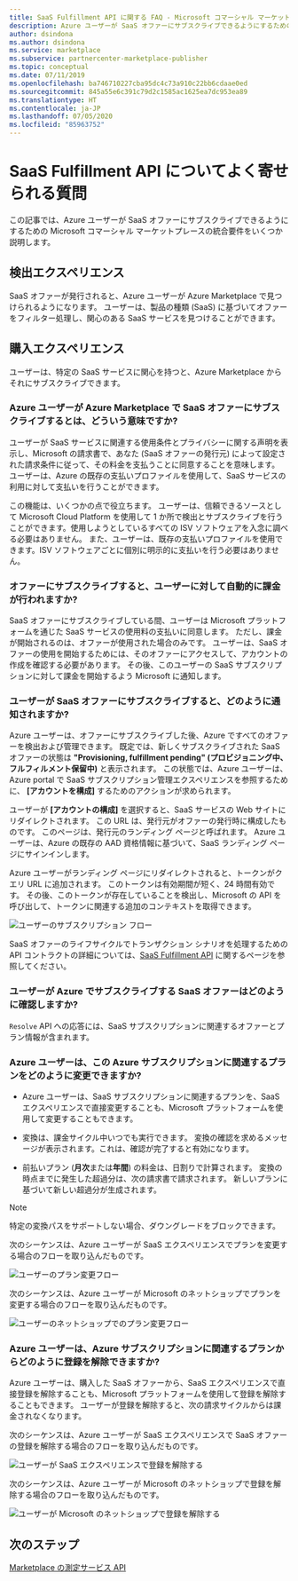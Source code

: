 ```yaml
---
title: SaaS Fulfillment API に関する FAQ - Microsoft コマーシャル マーケットプレース
description: Azure ユーザーが SaaS オファーにサブスクライブできるようにするための Microsoft コマーシャル マーケットプレースの統合要件をいくつか説明します。
author: dsindona
ms.author: dsindona
ms.service: marketplace
ms.subservice: partnercenter-marketplace-publisher
ms.topic: conceptual
ms.date: 07/11/2019
ms.openlocfilehash: ba746710227cba95dc4c73a910c22bb6cdaae0ed
ms.sourcegitcommit: 845a55e6c391c79d2c1585ac1625ea7dc953ea89
ms.translationtype: HT
ms.contentlocale: ja-JP
ms.lasthandoff: 07/05/2020
ms.locfileid: "85963752"
---
```

# <a name="common-questions-about-saas-fulfillment-apis"></a>SaaS Fulfillment API についてよく寄せられる質問

この記事では、Azure ユーザーが SaaS オファーにサブスクライブできるようにするための Microsoft コマーシャル マーケットプレースの統合要件をいくつか説明します。

## <a name="discovery-experience"></a>検出エクスペリエンス

SaaS オファーが発行されると、Azure ユーザーが Azure Marketplace で見つけられるようになります。 ユーザーは、製品の種類 (SaaS) に基づいてオファーをフィルター処理し、関心のある SaaS サービスを見つけることができます。

## <a name="purchase-experience"></a>購入エクスペリエンス

ユーザーは、特定の SaaS サービスに関心を持つと、Azure Marketplace からそれにサブスクライブできます。

### <a name="what-does-it-mean-for-an-azure-user-to-subscribe-to-a-saas-offer-in-azure-marketplace"></a>Azure ユーザーが Azure Marketplace で SaaS オファーにサブスクライブするとは、どういう意味ですか?

ユーザーが SaaS サービスに関連する使用条件とプライバシーに関する声明を表示し、Microsoft の請求書で、あなた (SaaS オファーの発行元) によって設定された請求条件に従って、その料金を支払うことに同意することを意味します。 ユーザーは、Azure の既存の支払いプロファイルを使用して、SaaS サービスの利用に対して支払いを行うことができます。

この機能は、いくつかの点で役立ちます。 ユーザーは、信頼できるソースとして Microsoft Cloud Platform を使用して 1 か所で検出とサブスクライブを行うことができます。使用しようとしているすべての ISV ソフトウェアを入念に調べる必要はありません。 また、ユーザーは、既存の支払いプロファイルを使用できます。ISV ソフトウェアごとに個別に明示的に支払いを行う必要はありません。

### <a name="is-the-user-charged-automatically-when-the-offer-is-subscribed"></a>オファーにサブスクライブすると、ユーザーに対して自動的に課金が行われますか?

SaaS オファーにサブスクライブしている間、ユーザーは Microsoft プラットフォームを通じた SaaS サービスの使用料の支払いに同意します。 ただし、課金が開始されるのは、オファーが使用された場合のみです。 ユーザーは、SaaS オファーの使用を開始するためには、そのオファーにアクセスして、アカウントの作成を確認する必要があります。 その後、このユーザーの SaaS サブスクリプションに対して課金を開始するよう Microsoft に通知します。

### <a name="how-are-you-notified-when-a-user-subscribes-to-your-saas-offer"></a>ユーザーが SaaS オファーにサブスクライブすると、どのように通知されますか?

Azure ユーザーは、オファーにサブスクライブした後、Azure ですべてのオファーを検出および管理できます。 既定では、新しくサブスクライブされた SaaS オファーの状態は **"Provisioning, fulfillment pending" (プロビジョニング中、フルフィルメント保留中)** と表示されます。 この状態では、Azure ユーザーは、Azure portal で SaaS サブスクリプション管理エクスペリエンスを参照するために、 **[アカウントを構成]** するためのアクションが求められます。

ユーザーが **[アカウントの構成]** を選択すると、SaaS サービスの Web サイトにリダイレクトされます。 この URL は、発行元がオファーの発行時に構成したものです。 このページは、発行元のランディング ページと呼ばれます。 Azure ユーザーは、Azure の既存の AAD 資格情報に基づいて、SaaS ランディング ページにサインインします。

Azure ユーザーがランディング ページにリダイレクトされると、トークンがクエリ URL に追加されます。 このトークンは有効期間が短く、24 時間有効です。 その後、このトークンが存在していることを検出し、Microsoft の API を呼び出して、トークンに関連する追加のコンテキストを取得できます。

![ユーザーのサブスクリプション フロー](media/saas-metering-service-integration-flow-a.png)

SaaS オファーのライフサイクルでトランザクション シナリオを処理するための API コントラクトの詳細については、[SaaS Fulfillment API](pc-saas-fulfillment-api-v2.md) に関するページを参照してください。

### <a name="how-do-you-know-the-saas-offer-to-which-the-user-subscribes-in-azure"></a>ユーザーが Azure でサブスクライブする SaaS オファーはどのように確認しますか?

`Resolve` API への応答には、SaaS サブスクリプションに関連するオファーとプラン情報が含まれます。

### <a name="how-can-the-azure-user-change-the-plan-associated-with-this-azure-subscription"></a>Azure ユーザーは、この Azure サブスクリプションに関連するプランをどのように変更できますか?

* Azure ユーザーは、SaaS サブスクリプションに関連するプランを、SaaS エクスペリエンスで直接変更することも、Microsoft プラットフォームを使用して変更することもできます。

* 変換は、課金サイクル中いつでも実行できます。 変換の確認を求めるメッセージが表示されます。これは、確認が完了すると有効になります。

* 前払いプラン (**月次**または**年間**) の料金は、日割りで計算されます。 変換の時点までに発生した超過分は、次の請求書で請求されます。 新しいプランに基づいて新しい超過分が生成されます。

>[!Note]
>特定の変換パスをサポートしない場合、ダウングレードをブロックできます。

次のシーケンスは、Azure ユーザーが SaaS エクスペリエンスでプランを変更する場合のフローを取り込んだものです。

![ユーザーのプラン変更フロー](media/saas-metering-service-integration-flow-b.png)

次のシーケンスは、Azure ユーザーが Microsoft のネットショップでプランを変更する場合のフローを取り込んだものです。

![ユーザーのネットショップでのプラン変更フロー](media/saas-metering-service-integration-flow-c.png)

### <a name="how-can-the-azure-user-unsubscribe-from-the-plan-associated-with-azure-subscription"></a>Azure ユーザーは、Azure サブスクリプションに関連するプランからどのように登録を解除できますか?

Azure ユーザーは、購入した SaaS オファーから、SaaS エクスペリエンスで直接登録を解除することも、Microsoft プラットフォームを使用して登録を解除することもできます。 ユーザーが登録を解除すると、次の請求サイクルからは課金されなくなります。

次のシーケンスは、Azure ユーザーが SaaS エクスペリエンスで SaaS オファーの登録を解除する場合のフローを取り込んだものです。

![ユーザーが SaaS エクスペリエンスで登録を解除する](media/saas-metering-service-integration-flow-d.png)

次のシーケンスは、Azure ユーザーが Microsoft のネットショップで登録を解除する場合のフローを取り込んだものです。

![ユーザーが Microsoft のネットショップで登録を解除する](media/saas-metering-service-integration-flow-e.png)

## <a name="next-steps"></a>次のステップ

[Marketplace の測定サービス API](./marketplace-metering-service-apis.md)
